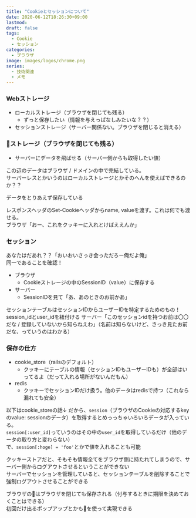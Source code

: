 ```yaml
---
title: "Cookieとセッションについて"
date: 2020-06-12T18:26:30+09:00
lastmod:
draft: false
tags:
  - Cookie
  - セッション
categories:
  - ブラウザ
image: images/logos/chrome.png
series:
  - 技術関連
  - メモ
---
```


### Webストレージ

- ローカルストレージ（ブラウザを閉じても残る）
  - ずっと保存したい（情報を与えっぱなしみたいな？？）
- セッションストレージ（サーバー関係ない。ブラウザを閉じると消える）

### <span class="emojify">:cookie:</span>ストレージ（ブラウザを閉じても残る）

- サーバーにデータを飛ばせる（サーバー側からも取得したい値）

この辺のデータはブラウザ / ドメインの中で完結している。  
サーバーレスとかいうのはローカルストレージとかそのへんを使えばできるのか？？

データをとりあえず保存している

レスポンスヘッダのSet-Cookieヘッダからname, valueを渡す。これは何でも渡せる。  
ブラウザ「おー、これをクッキーに入れとけばええんか」

### セッション

あなたはだあれ？？「おいおいさっき会っただろー俺だよ俺」  
同一であることを確認！

- ブラウザ
  - Cookieストレージの中のSessionID（value）に保存する
- サーバー
  - SessionIDを見て「あ、あのときのお前かあ」

セッションテーブルはセッションIDからユーザーIDを特定するためのもの！session_idとuser_idを紐付ける
サーバー「このセッションidを持つお前は〇〇だな / 登録していないから知らねえわ」（名前は知らないけど、さっき見たお前だな、っていうのはわかる）

### 保存の仕方

- cookie_store（railsのデフォルト）
  - クッキーにテーブルの情報（セッションIDもユーザーIDも）が全部はいってるよ（だって入れる場所がないんだもん）
- redis
  - クッキーでセッションIDだけ扱う。他のデータはredisで持つ（これなら漏れても安全）

以下はcookie_storeの話↓
だから、`session`（ブラウザのCookieの対応するkeyのvalue: sessionのデータ）を取得するとめっっちゃいろいろデータが入っている。  
`session[:user_id]`っていうのはその中の`user_id`を取得しているだけ（他のデータの取り方と変わらない）  
で、`session[:hoge] = 'foo'`とかで値を入れることも可能

クッキーストアだと、そもそも情報全てをブラウザ側に持たれてしまうので、サーバー側からログアウトさせるということができない  
サーバーでセッションを管理していると、セッションテーブルを削除することで強制ログアウトさせることができる

ブラウザの<span class="emojify">:cookie:</span>はブラウザを閉じても保存される（付与するときに期限を決めておくことはできる）  
初回だけ出るポップアップとかも<span class="emojify">:cookie:</span>を使って実現できる
